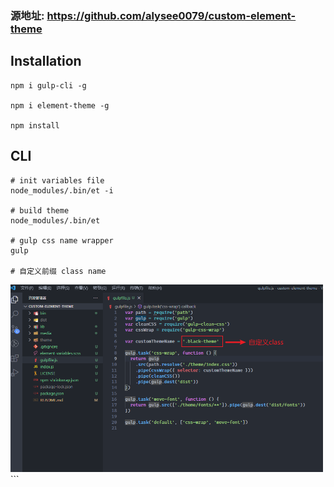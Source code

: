 ### 源地址: https://github.com/alysee0079/custom-element-theme
## Installation
```shell
npm i gulp-cli -g

npm i element-theme -g

npm install
```


## CLI
```shell
# init variables file
node_modules/.bin/et -i

# build theme
node_modules/.bin/et

# gulp css name wrapper
gulp

# 自定义前缀 class name
```

<img src="media/1.png" width = "500" height = "300" />
```
